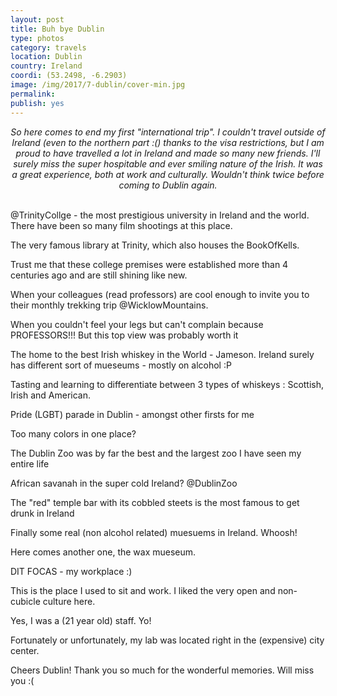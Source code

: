 ```yaml
---
layout: post
title: Buh bye Dublin
type: photos
category: travels
location: Dublin
country: Ireland
coordi: (53.2498, -6.2903)
image: /img/2017/7-dublin/cover-min.jpg 
permalink: 
publish: yes
---
```

<!-- http://compressjpeg.com -->
<!-- http://compressimage.toolur.com/ 1024, 400-->
<center><i>
So here comes to end my first "international trip". I couldn't travel outside of Ireland (even to the northern part :() thanks to the visa restrictions, but I am proud to have travelled a lot in Ireland and made so many new friends. I'll surely miss the super hospitable and ever smiling nature of the Irish. It was a great experience, both at work and culturally. Wouldn't think twice before coming to Dublin again.
</i></center>
<br>
<p class="center"><img src="{{site.baseurl}}/img/2017/7-dublin/cover.jpg" alt="">@TrinityCollge - the most prestigious university in Ireland and the world. There have been so many film shootings at this place.</p>

<p class="center"><img src="{{site.baseurl}}/img/2017/7-dublin/1.jpg" alt="">The very famous library at Trinity, which also houses the BookOfKells.</p>

<p class="center"><img src="{{site.baseurl}}/img/2017/7-dublin/2.jpg" alt="">Trust me that these college premises were established more than 4 centuries ago and are still shining like new.</p>

<p class="center"><img src="{{site.baseurl}}/img/2017/7-dublin/3.jpg" alt="">When your colleagues (read professors) are cool enough to invite you to their monthly trekking trip @WicklowMountains.</p>

<p class="center"><img src="{{site.baseurl}}/img/2017/7-dublin/4.jpg" alt="">When you couldn't feel your legs but can't complain because PROFESSORS!!! But this top view was probably worth it</p>

<p class="center"><img src="{{site.baseurl}}/img/2017/7-dublin/5.jpg" alt="">The home to the best Irish whiskey in the World - Jameson. Ireland surely has different sort of mueseums - mostly on alcohol :P</p>

<p class="center"><img src="{{site.baseurl}}/img/2017/7-dublin/6.jpg" alt="">Tasting and learning to differentiate between 3 types of whiskeys : Scottish, Irish and American.</p>

<p class="center"><img src="{{site.baseurl}}/img/2017/7-dublin/7.jpg" alt="">Pride (LGBT) parade in Dublin - amongst other firsts for me</p>

<p class="center"><img src="{{site.baseurl}}/img/2017/7-dublin/8.jpg" alt="">Too many colors in one place?</p>

<p class="center"><img src="{{site.baseurl}}/img/2017/7-dublin/11.jpg" alt="">The Dublin Zoo was by far the best and the largest zoo I have seen my entire life</p>

<p class="center"><img src="{{site.baseurl}}/img/2017/7-dublin/12.jpg" alt="">African savanah in the super cold Ireland? @DublinZoo</p>

<p class="center"><img src="{{site.baseurl}}/img/2017/7-dublin/14.jpg" alt="">The "red" temple bar with its cobbled steets is the most famous to get drunk in Ireland</p>

<p class="center"><img src="{{site.baseurl}}/img/2017/7-dublin/15.jpg" alt="">Finally some real (non alcohol related) muesuems in Ireland. Whoosh!</p>

<p class="center"><img src="{{site.baseurl}}/img/2017/7-dublin/16.jpg" alt="">Here comes another one, the wax mueseum.</p>

<p class="center"><img src="{{site.baseurl}}/img/2017/7-dublin/17.jpg" alt="">DIT FOCAS - my workplace :)</p>

<p class="center"><img src="{{site.baseurl}}/img/2017/7-dublin/17.1.jpg" alt="">This is the place I used to sit and work. I liked the very open and non-cubicle culture here.</p>

<p class="center"><img src="{{site.baseurl}}/img/2017/7-dublin/17.2.jpg" alt="">Yes, I was a (21 year old) staff. Yo!</p>

<p class="center"><img src="{{site.baseurl}}/img/2017/7-dublin/18.jpg" alt="">Fortunately or unfortunately, my lab was located right in the (expensive) city center.</p>

<p class="center"><img src="{{site.baseurl}}/img/2017/7-dublin/19.jpg" alt="">Cheers Dublin! Thank you so much for the wonderful memories. Will miss you :(</p>
